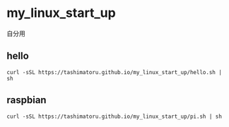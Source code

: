 # my_linux_start_up

自分用

## hello

```
curl -sSL https://tashimatoru.github.io/my_linux_start_up/hello.sh | sh
```

## raspbian

```
curl -sSL https://tashimatoru.github.io/my_linux_start_up/pi.sh | sh
```

